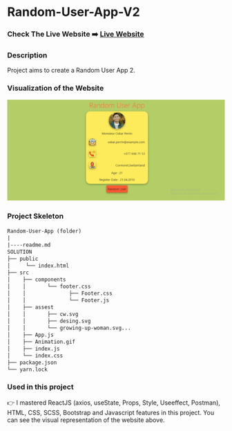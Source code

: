 # Random-User-App-V2

### Check The Live Website ➡️ [Live Website](https://sekunev-random-user-app.netlify.app//)

### Description

Project aims to create a Random User App 2.

### Visualization of the Website

![image](https://github.com/Sekunev/Random-User-App/blob/main/Animation.gif)

### Project Skeleton

```
Random-User-App (folder)
|
|----readme.md
SOLUTION
├── public
│     └── index.html
├── src
│    ├── components
│    │       └── footer.css
│    │              ├── Footer.css
│    │              └── Footer.js
│    ├── assest
│    │       ├── cw.svg
│    │       ├── desing.svg
│    │       └── growing-up-woman.svg...
│    ├── App.js
│    ├── Animation.gif
│    ├── index.js
│    └── index.css
├── package.json
└── yarn.lock
```

### Used in this project

👉 I mastered ReactJS (axios, useState, Props, Style, Useeffect, Postman), HTML, CSS, SCSS, Bootstrap and Javascript features in this project. You can see the visual representation of the website above.
